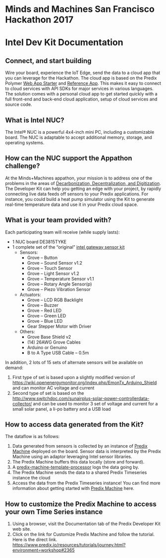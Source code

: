 # Minds and Machines San Francisco Hackathon 2017
# Intel Dev Kit Documentation

## Connect, and start building

Wire your board, experience the IoT Edge, send the data to a cloud app that you can leverage for the Hackathon. The cloud app is based on the Predix Polymer [Web App Starter](https://www.predix.io/resources/tutorials/journey.html#2100) and [Reference App](https://www.predix.io/services/starter-pack.html?id=1224). This makes it easy to connect to cloud services with API SDKs for major services in various languages.
The solution comes with a personal cloud app to get started quickly with a full front-end and back-end cloud application, setup of cloud services and source code.

## What is Intel NUC?
The Intel® NUC is a powerful 4x4-inch mini PC, including a customizable board. The NUC is adaptable to accept additional memory, storage, and operating systems.

## How can the NUC support the Appathon challenge?

At the Minds+Machines appathon, your mission is to address one of the problems in the areas of [Decarbonization, Decentralization, and Digitization](https://mmsf17.devpost.com/). The Developer Kit can help you getting an edge with your project, by rapidly connecting live data feeds off sensors to your Predix applications. For instance, you could build a heat pump simulator using the Kit to generate real-time temperature data and use it in your Predix cloud space.

## What is your team provided with?

Each participating team will receive (while supply lasts):

- 1 NUC board DE3815TYKE
- 1 complete set of the “original” [intel gateway sensor kit](https://www.seeedstudio.com/Grove-IoT-Commercial-Gateway-Kit-p-2724.html)
  - Sensors:
    - Grove – Button
    - Grove – Sound Sensor v1.2
    - Grove – Touch Sensor
    - Grove – Light Sensor v1.2
    - Grove – Temperature Sensor v1.1
    - Grove – Rotary Angle Sensor(p)
    - Grove – Piezo Vibration Sensor
  - Actuators:
    - Grove – LCD RGB Backlight
    - Grove – Buzzer
    - Grove – Red LED
    - Grove – Green LED
    - Grove – Blue LED
    - Gear Stepper Motor with Driver
  - Others:
    - Grove Base Shield v2
    - (14) 26AWG Grove Cables
    - Arduino or Genuino
    - B to A Type USB Cable – 0.5m


In addition, 2 lots of 15 sets of alternate sensors will be available on demand:
1.	First type of set is based upon a slightly modified version of https://wiki.openenergymonitor.org/index.php/EmonTx_Arduino_Shield and can monitor AC voltage and current
2.	Second type of set is based on the http://www.switchdoc.com/sunairplus-solar-power-controllerdata-collector/ and can be used to monitor 3 set of voltage and current for a small solar panel, a li-po battery and a USB load

## How to access data generated from the Kit?

The dataflow is as follows:
1.	Data generated from sensors is collected by an instance of [Predix Machine](https://docs.predix.io/en/content/service/edge_software_and_services/machine/predix-machine-overview) deployed on the board. Sensor data is interpreted by the Predix Machine using an adaptor leveraging Intel sensor libraries.
2.	The Predix Machine buffers this data locally (store and forward).
3.	A [predix-machine-template-processor](https://github.com/PredixDev/predix-machine-template-processor) logs the data going by. 
4.	The Predix Machine sends the data to a shared Predix Timeseries instance the cloud
5.	Access the data from the Predix Timeseries instance!
You can find more information about getting started with [Predix Machine](https://www.predix.io/resources/tutorials/journey.html#Edge) here.

## How to customize the Predix Machine to access your own Time Series instance
1. Using a browser, visit the Documentation tab of the Predix Developer Kit web site.
2. Click on the link for Customize Predix Machine and follow the tutorial.  Here is the direct link.  https://www.predix.io/resources/tutorials/journey.html?environment=workshop#2365



